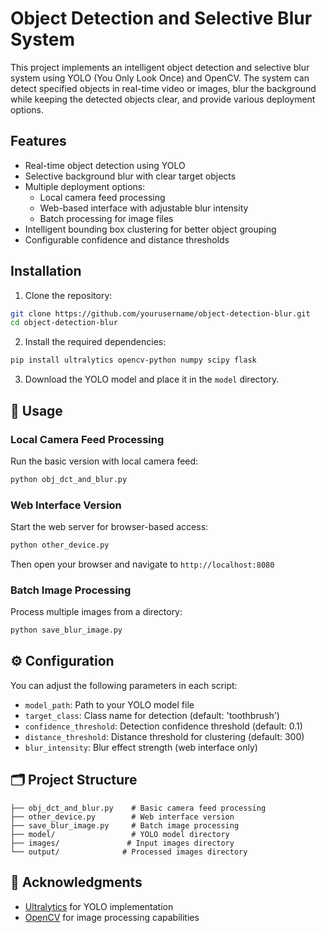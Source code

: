 # Object Detection and Selective Blur System

This project implements an intelligent object detection and selective blur system using YOLO (You Only Look Once) and OpenCV. The system can detect specified objects in real-time video or images, blur the background while keeping the detected objects clear, and provide various deployment options.

## Features

- Real-time object detection using YOLO
- Selective background blur with clear target objects
- Multiple deployment options:
  - Local camera feed processing
  - Web-based interface with adjustable blur intensity
  - Batch processing for image files
- Intelligent bounding box clustering for better object grouping
- Configurable confidence and distance thresholds

## Installation

1. Clone the repository:
```bash
git clone https://github.com/yourusername/object-detection-blur.git
cd object-detection-blur
```

2. Install the required dependencies:
```bash
pip install ultralytics opencv-python numpy scipy flask
```

3. Download the YOLO model and place it in the `model` directory.

## 📝 Usage

### Local Camera Feed Processing

Run the basic version with local camera feed:
```bash
python obj_dct_and_blur.py
```

### Web Interface Version

Start the web server for browser-based access:
```bash
python other_device.py
```
Then open your browser and navigate to `http://localhost:8080`

### Batch Image Processing

Process multiple images from a directory:
```bash
python save_blur_image.py
```

## ⚙️ Configuration

You can adjust the following parameters in each script:

- `model_path`: Path to your YOLO model file
- `target_class`: Class name for detection (default: 'toothbrush')
- `confidence_threshold`: Detection confidence threshold (default: 0.1)
- `distance_threshold`: Distance threshold for clustering (default: 300)
- `blur_intensity`: Blur effect strength (web interface only)

## 🗂️ Project Structure

```
├── obj_dct_and_blur.py    # Basic camera feed processing
├── other_device.py        # Web interface version
├── save_blur_image.py     # Batch image processing
├── model/                 # YOLO model directory
├── images/               # Input images directory
└── output/              # Processed images directory
```

## 🙏 Acknowledgments

- [Ultralytics](https://github.com/ultralytics/ultralytics) for YOLO implementation
- [OpenCV](https://opencv.org/) for image processing capabilities
